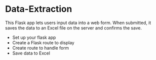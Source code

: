 # Data-Extraction
This Flask app lets users input data into a web form. When submitted, it saves the data to an Excel file on the server and confirms the save.

- Set up your flask app
- Create a Flask route to display
- Create route to handle form
- Save data to Excel
